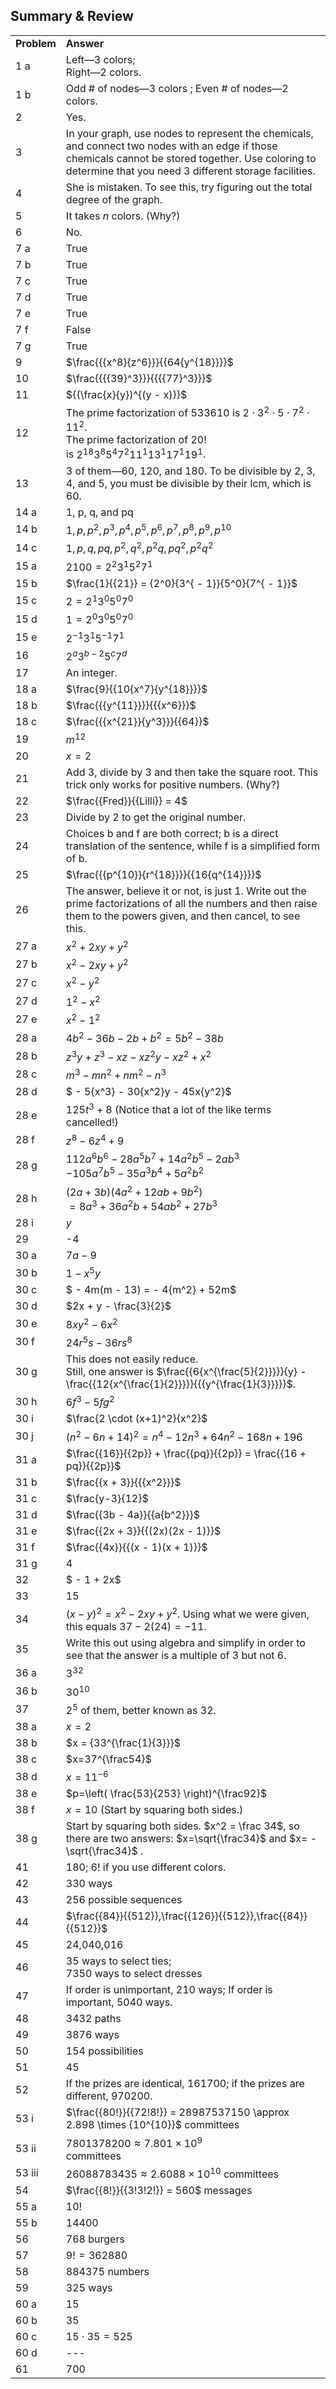 
## Summary &amp; Review


|||
|-------|------|
|**Problem**|**Answer**|
|1 a|Left—3 colors; <br>Right—2 colors.|
|1 b|Odd # of nodes—3 colors ; Even # of nodes—2 colors.|
|2|Yes.|
|3|In your graph, use nodes to represent the chemicals, and connect two nodes with an edge if those chemicals cannot be stored together. Use coloring to determine that you need 3 different storage facilities.|
|4|She is mistaken. To see this, try figuring out the total degree of the graph.|
|5|It takes $n$ colors. (Why?)|
|6|No.|
|7 a|True|
|7 b|True|
|7 c|True|
|7 d|True|
|7 e|True|
|7 f|False|
|7 g|True|
|9|<span>$\frac{{{x^8}{z^6}}}{{64{y^{18}}}}$</span>|
|10|<span>$\frac{{{{39}^3}}}{{{{77}^3}}}$</span>|
|11|<span>${(\frac{x}{y})^{(y - x)}}$</span>|
|12|The prime factorization of 533610 is <span>$2 \cdot {3^2} \cdot 5 \cdot {7^2} \cdot {11^2}$</span>. <br>The prime factorization of 20! <br>is <span>${2^{18}}{3^8}{5^4}{7^2}{11^1}{13^1}{17^1}{19^1}$</span>.|
|13|3 of them—60, 120, and 180. To be divisible by 2, 3, 4, and 5, you must be divisible by their lcm, which is 60.|
|14 a|1, p, q, and pq|
|14 b|<span>$1,p,{p^2},{p^3},{p^4},{p^5},{p^6},{p^7},{p^8},{p^9},{p^{10}}$</span>|
|14 c|<span>$1,p,q,pq,{p^2},{q^2},{p^2}q,p{q^2},{p^2}{q^2}$</span>|
|15 a|<span>$2100 = {2^2}{3^1}{5^2}{7^1}$</span>|
|15 b|<span>$\frac{1}{{21}} = {2^0}{3^{ - 1}}{5^0}{7^{ - 1}}$</span>|
|15 c|<span>$2 = {2^1}{3^0}{5^0}{7^0}$</span>|
|15 d|<span>$1 = {2^0}{3^0}{5^0}{7^0}$</span>|
|15 e|<span>${2^{ - 1}}{3^1}{5^{ - 1}}{7^1}$</span>|
|16|<span>${2^a}{3^{b - 2}}{5^c}{7^d}$</span>|
|17|An integer.|
|18 a|<span>$\frac{9}{{10{x^7}{y^{18}}}}$</span>|
|18 b|<span>$\frac{{{y^{11}}}}{{{x^6}}}$</span>|
|18 c|<span>$\frac{{{x^{21}}{y^3}}}{{64}}$</span>|
|19|<span>${m^{12}}$</span>|
|20|<span>$x = 2$</span>|
|21|Add 3, divide by 3 and then take the square root. This trick only works for positive numbers. (Why?)|
|22|<span>$\frac{{Fred}}{{Lilli}} = 4$</span>|
|23|Divide by 2 to get the original number.|
|24|Choices b and f are both correct; b is a direct translation of the sentence, while f is a simplified form of b.|
|25|<span>$\frac{{{p^{10}}{r^{18}}}}{{16{q^{14}}}}$</span>|
|26|The answer, believe it or not, is just 1. Write out the prime factorizations of all the numbers and then raise them to the powers given, and then cancel, to see this.|
|27 a|<span>${x^2} + 2xy + {y^2}$</span>|
|27 b|<span>${x^2} - 2xy + {y^2}$</span>|
|27 c|<span>${x^2} - {y^2}$</span>|
|27 d|<span>${1^2} - {x^2}$</span>|
|27 e|<span>${x^2} - {1^2}$</span>|
|28 a|<span>$4{b^2} - 36b - 2b + {b^2} = 5{b^2} - 38b$</span>|
|28 b|<span>${z^3}y + {z^3} - xz - x{z^2}y - x{z^2} + {x^2}$</span>|
|28 c|<span>${m^3} - m{n^2} + n{m^2} - {n^3}$</span>|
|28 d|<span>$ - 5{x^3} - 30{x^2}y - 45x{y^2}$</span>|
|28 e|<span>$125{t^3} + 8$</span> (Notice that a lot of the like terms cancelled!)|
|28 f|<span>${z^8} - 6{z^4} + 9$</span>|
|28 g|$112 a^6b^6 - 28a^5b^7 + 14a^2b^5 -2ab^3$<br> $-105a^7b^5 -35a^3b^4 +5a^2b^2$|
|28 h|$(2a+3b)(4a^2 + 12ab +9b^2)$<br> $= 8a^3 + 36a^2b + 54ab^2 + 27b^3$|
|28 i|$y$|
|29|-4|
|30 a|<span>$7a - 9$</span>|
|30 b|<span>$1 - {x^5}y$</span>|
|30 c|<span>$ - 4m(m - 13) = - 4{m^2} + 52m$</span>|
|30 d|<span>$2x + y - \frac{3}{2}$</span>|
|30 e|<span>$8x{y^2} - 6{x^2}$</span>|
|30 f|<span>$24{r^5}s - 36r{s^8}$</span>|
|30 g|This does not easily reduce. <br>Still, one answer is <span>$\frac{{6{x^{\frac{5}{2}}}}}{y} - \frac{{12{x^{\frac{1}{2}}}}}{{{y^{\frac{1}{3}}}}}$.</span>|
|30 h|<span>$6{f^3} - 5f{g^2}$</span>|
|30 i|$\frac{2 \cdot (x+1)^2}{x^2}$|
|30 j|$(n^2 -6n +14)^2 = n^4 - 12n^3 + 64n^2 -168n +196$ |
|31 a|<span>$\frac{{16}}{{2p}} + \frac{{pq}}{{2p}} = \frac{{16 + pq}}{{2p}}$</span>|
|31 b|<span>$\frac{{x + 3}}{{{x^2}}}$</span>|
|31 c|$\frac{y-3}{12}$|
|31 d|<span>$\frac{{3b - 4a}}{{a{b^2}}}$</span>|
|31 e|<span>$\frac{{2x + 3}}{{(2x)(2x - 1)}}$</span>|
|31 f|<span>$\frac{{4x}}{{(x - 1)(x + 1)}}$</span>|
|31 g|4|
|32|<span>$ - 1 + 2x$</span>|
|33|15|
|34|<span>${(x - y)^2} = {x^2} - 2xy + {y^2}$</span>. Using what we were given, this equals <span>$37 - 2(24) = - 11$</span>.|
|35|Write this out using algebra and simplify in order to see that the answer is a multiple of 3 but not 6.|
|36 a|<span>${3^{32}}$</span>|
|36 b|<span>${30^{10}}$</span>|
|37|<span>${2^5}$</span> of them, better known as 32.|
|38 a|$x=2$|
|38 b|$x = {33^{\frac{1}{3}}}$|
|38 c|$x=37^{\frac54}$|
|38 d|$x=11^{-6}$|
|38 e|$p=\left( \frac{53}{253} \right)^{\frac92}$|
|38 f|$x=10$ (Start by squaring both sides.)|
|38 g|Start by squaring both sides. $x^2 = \frac 34$, so there are two answers: $x=\sqrt{\frac34}$ and $x= -\sqrt{\frac34}$ .  |
|41|180; 6! if you use different colors.|
|42|330 ways|
|43|256 possible sequences|
|44|<span>$\frac{{84}}{{512}},\frac{{126}}{{512}},\frac{{84}}{{512}}$</span>|
|45|24,040,016|
|46|35 ways to select ties; <br>7350 ways to select dresses|
|47|If order is unimportant, 210 ways; If order is important, 5040 ways.|
|48|3432 paths|
|49|3876 ways|
|50|154 possibilities|
|51|45|
|52|If the prizes are identical, 161700; if the prizes are <br>different, 970200.|
|53 i|<span>$\frac{{80!}}{{72!8!}} = 28987537150 \approx 2.898 \times {10^{10}}$</span> committees|
|53 ii|<span>$7801378200 \approx 7.801 \times {10^9}$</span> <br>committees|
|53 iii|<span>$26088783435 \approx 2.6088 \times {10^{10}}$</span> committees|
|54|<span>$\frac{{8!}}{{3!3!2!}} = 560$</span> messages|
|55 a|10!|
|55 b|14400|
|56|768 burgers|
|57|<span>$9! = 362880$</span>|
|58|884375 numbers|
|59|325 ways|
|60 a|15|
|60 b|35|
|60 c|$15 \cdot 35 = 525$|
|60 d|---|
|61|700|

